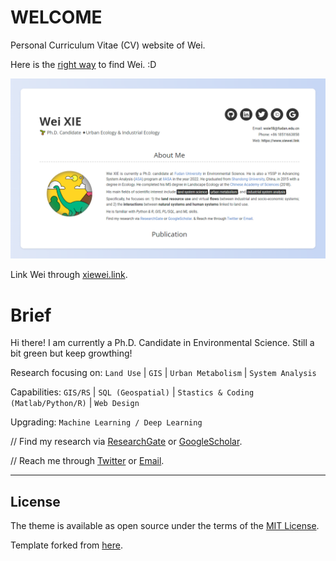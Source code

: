 # WELCOME

Personal Curriculum Vitae (CV) website of Wei.

Here is the [right way](https://cv.xiewei.link) to find Wei. :D

![Preview](images/pagepreview.png)

Link Wei through [xiewei.link](http://www.xiewei.link).

# Brief

Hi there! I am currently a Ph.D. Candidate in Environmental Science. Still a bit green but keep growthing!

Research focusing on: `Land Use` | `GIS` | `Urban Metabolism` | `System Analysis`

Capabilities: `GIS/RS` | `SQL (Geospatial)` | `Stastics & Coding (Matlab/Python/R)` | `Web Design`

Upgrading: `Machine Learning / Deep Learning`


// Find my research via [ResearchGate](https://www.researchgate.net/profile/Wei-Xie-9) or [GoogleScholar](https://scholar.google.com/citations?user=XBUp9EoAAAAJ&hl=en&oi=ao).

// Reach me through [Twitter](https://twitter.com/wxie96) or [Email](mailto:wxie18@fudan.edu.cn).


----

## License

The theme is available as open source under the terms of the [MIT License](https://opensource.org/licenses/MIT).

Template forked from [here](https://github.com/sproogen/modern-resume-theme).

